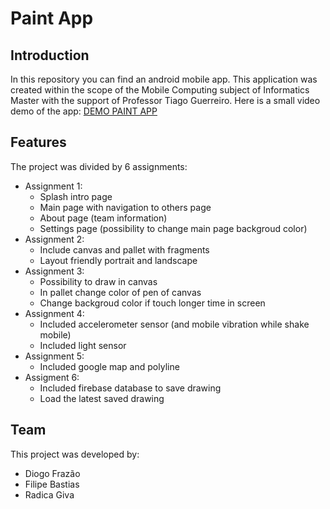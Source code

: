 # Paint App

## Introduction
In this repository you can find an android mobile app.
This application was created within the scope of the Mobile Computing subject of Informatics Master with the support of Professor Tiago Guerreiro.
Here is a small video demo of the app: [DEMO PAINT APP](https://drive.google.com/file/d/1BUqp4dVmR9_ijIhxtbHAi1MZMt9ZgnYo/view?usp=sharing)

## Features
The project was divided by 6 assignments:
- Assignment 1:
  - Splash intro page
  - Main page with navigation to others page
  - About page (team information)
  - Settings page (possibility to change main page backgroud color)
- Assignment 2:
  - Include canvas and pallet with fragments
  - Layout friendly portrait and landscape
- Assignment 3:
  - Possibility to draw in canvas
  - In pallet change color of pen of canvas
  - Change backgroud color if touch longer time in screen
- Assignment 4:
  - Included accelerometer sensor (and mobile vibration while shake mobile)
  - Included light sensor
- Assignment 5:
  - Included google map and polyline
- Assigment 6:
  - Included firebase database to save drawing
  - Load the latest saved drawing

## Team
This project was developed by:
- Diogo Frazão
- Filipe Bastias
- Radica Giva

